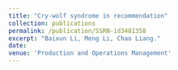 ```yaml
---
title: "Cry-wolf syndrome in recommendation" 
collection: publications
permalink: /publication/SSRN-id3481358
excerpt: "Baixun Li, Meng Li, Chao Liang."
date: 
venue: 'Production and Operations Management'
---
```

